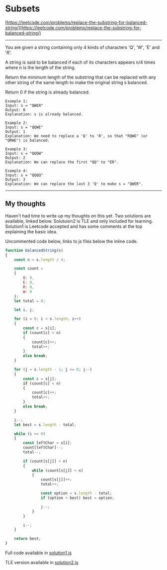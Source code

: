 # Subsets

[https://leetcode.com/problems/replace-the-substring-for-balanced-string/](https://leetcode.com/problems/replace-the-substring-for-balanced-string/)

---
You are given a string containing only 4 kinds of characters 'Q', 'W', 'E' and 'R'.

A string is said to be balanced if each of its characters appears n/4 times where n is the length of the string.

Return the minimum length of the substring that can be replaced with any other string of the same length to make the original string s balanced.

Return 0 if the string is already balanced.

```
Example 1:
Input: s = "QWER"
Output: 0
Explanation: s is already balanced.

Example 2:
Input: s = "QQWE"
Output: 1
Explanation: We need to replace a 'Q' to 'R', so that "RQWE" (or "QRWE") is balanced.

Example 3:
Input: s = "QQQW"
Output: 2
Explanation: We can replace the first "QQ" to "ER". 

Example 4:
Input: s = "QQQQ"
Output: 3
Explanation: We can replace the last 3 'Q' to make s = "QWER".

```

---

## My thoughts
Haven't had time to write up my thoughts on this yet.  Two solutions are available, linked below.  Solutuion2 is TLE and only included for learning. Solution1 is Leetcode accepted and has some comments at the top explaining the basic idea.

Uncommented code below, links to js files below the inline code.

```javascript
function balancedString(s)
{
    const n = s.length / 4;

    const count =
    {
        Q: 0,
        E: 0,
        R: 0,
        W: 0
    };
    let total = 0;

    let i, j;

    for (i = 0; i < s.length; i++)
    {
        const c = s[i];
        if (count[c] < n)
        {
            count[c]++;
            total++;
        }
        else break;
    }

    for (j = s.length - 1; j >= 0; j--)
    {
        const c = s[j];
        if (count[c] < n)
        {
            count[c]++;
            total++;
        }
        else break;
    }

    i--;
    let best = s.length - total;

    while (i >= 0)
    {
        const leftChar = s[i];
        count[leftChar]--;
        total--;

        if (count[s[j]] < n)
        {
            while (count[s[j]] < n)
            {
                count[s[j]]++;
                total++;

                const option = s.length - total;
                if (option < best) best = option;

                j--;
            }
        }

        i--;
    }

    return best;
}
```


Full code available in [solution1.js](solution1.js)

TLE version available in [solution2.js](solution2.js)


